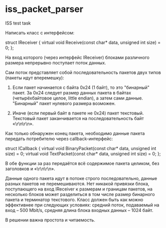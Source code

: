 # iss_packet_parser
ISS test task

Написать класс с интерфейсом:

struct IReceiver
{
	virtual void Receive(const char* data, unsigned int size) = 0;
};

На вход которого (через интерфейс IReceiver) блоками различного размера непрерывно поступает поток данных.

Сам поток представляет собой последовательность пакетов двух типов (пакеты идут вперемешку):

1. Если пакет начинается с байта 0x24 (1 байт), то это "бинарный" пакет. За 0x24 следует размер данных пакета в байтах (четырёхбайтовое целое, little endian), а затем сами данные. "Бинарный" пакет нулевого размера возможен.

2. Иначе (если первый байт в пакете не 0x24) пакет текстовый. Текстовый пакет заканчивается на последовательность байт «\r\n\r\n».

Как только обнаружен конец пакета, необходимо данные пакета передать потребителю через callback-интерфейс:

struct ICallback
{
	virtual void BinaryPacket(const char* data, unsigned int size) = 0;
	virtual void TextPacket(const char* data, unsigned int size) = 0;
};

В обе функции за раз передаётся всё содержимое пакета целиком, без заголовков и «\r\n\r\n».

Данные одного пакета идут в потоке строго последовательно, данные разных пакетов не перемешиваются. Нет никакой привязки блока, поступающего на вход IReceiver к размерам и границам пакетов, на несколько блоков может разделиться в том числе размер бинарного пакета и терминатор текстового.
Класс должен быть как можно эффективнее при следующих условиях: средний поток, подаваемый на вход – 500 Mbit/s, средняя длина блока входных данных – 1024 байт.

В решении важна простота и читаемость.